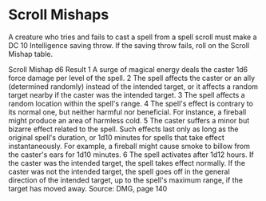 # Scroll Mishaps

A creature who tries and fails to cast a spell from a spell scroll must make a DC 10 Intelligence saving throw. If the saving throw fails, roll on the Scroll Mishap table.

Scroll Mishap d6 Result 1 A surge of magical energy deals the caster 1d6 force damage per level of the spell. 2 The spell affects the caster or an ally \(determined randomly\) instead of the intended target, or it affects a random target nearby if the caster was the intended target. 3 The spell affects a random location within the spell's range. 4 The spell's effect is contrary to its normal one, but neither harmful nor beneficial. For instance, a fireball might produce an area of harmless cold. 5 The caster suffers a minor but bizarre effect related to the spell. Such effects last only as long as the original spell's duration, or 1d10 minutes for spells that take effect instantaneously. For example, a fireball might cause smoke to billow from the caster's ears for 1d10 minutes. 6 The spell activates after 1d12 hours. If the caster was the intended target, the spell takes effect normally. If the caster was not the intended target, the spell goes off in the general direction of the intended target, up to the spell's maximum range, if the target has moved away. Source: DMG, page 140

